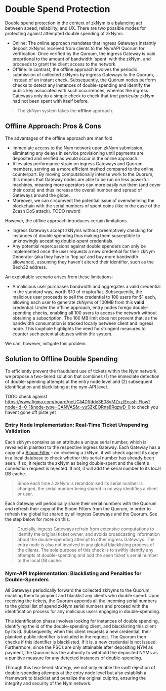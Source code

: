 # Double Spend Protection
Double spend protection in the context of zkNym is a balancing act between speed, reliability, and UX. There are two possible modes for protecting against attempted double spending of zkNyms:

- Online: The online approach mandates that ingress Gateways instantly deposit zkNyms received from clients to the NymAPI Quorum for verification. Once verified by the Quroum, the ingress Gateway is paid proprtional to the amount of bandwidth 'spent' with the zkNym, and proceeds to grant the client access to the network.
- Offline: In contrast, the offline approach involves the periodic submission of collected zkNyms by ingress Gateways to the Quorum, instead of an instant check. Subsequently, the Quorum nodes perform checks to detect any instances of double-spending and identify the public key associated with such occurrences, whereas the ingress Gateways only do a simple check to check that _that particular_ zkNym had not been spent with itself before.

> The zkNym system takes the **offline** approach.

## Offline Approach: Pros & Cons
The advantages of the offline approach are manifold:
- Immediate access to the Nym network upon zkNym submission, eliminating any delays in service provisioning until payments are deposited and verified as would occur in the online approach.
- Alleviates performance strain on ingress Gateways and Quorum members, serving as a more efficient method compared to the online counterpart. By moving computationally intense work to the Quorum, this means that Gateway nodes are able to be run on less powerful machines, meaning more operators can more easily run them (and cover their costs) and thus increase the overall number and spread of Gateways around the globe.
- Moreover, we can circumvent the potential issue of overwhelming the blockchain with the serial numbers of spent coins (like in the case of the Zcash DoS attack). TODO reword

However, the offline approach introduces certain limitations.
- Ingress Gateways accept zkNyms without preemptively checking for instances of double spending thus making them susceptible to unknowingly accepting double-spent credentials.
- Any potential repercussions against double spenders can only be implemented once the user requests a new credential for their zkNym Generator (aka they have to 'top up' and buy more bandwidth allowance), assuming they haven't altered their identifier, such as the Bech32 address.

An exploitable scenario arises from these limitations:
- A malicious user purchases bandwidth and aggregates a valid credential in the standard way, worth $10 of crypto/fiat. Subsequently, the malicious user proceeds to sell the credential to 100 users for $1 each, allowing each user to generate zkNyms of 100MB from this **valid** credential. Under the offline approach, entry nodes forego double-spending checks, enabling all 100 users to access the network without obtaining a subscription. The 100 MB limit does not prevent that, as the bandwidth consumption is tracked locally between client and ingress node. This loophole highlights the need for stringent measures to counter such potential abuses within the system.

We can, however, mitigate this problem.

## Solution to Offline Double Spending
To efficiently prevent the fraudulent use of tickets within the Nym network, we propose a two-tiered solution that combines (1) the immediate detection of double-spending attempts at the entry node level and (2) subsequent identification and blacklisting at the nym-API level.

TODO check against https://www.figma.com/board/geUGlj4Dffddx3E08vMZxz/Ecash-Flow?node-id=0-1&node-type=CANVAS&t=yuSZkEQRna8RqzwD-0 to check you havent gone off piste yet

### Entry Node Implementation: Real-Time Ticket Unspending Validation
Each zkNym contains as an attribute a unique serial number, which is revealed in plaintext to the respective ingress Gateway. Each Gateway has a copy of a [Bloom Filter](https://www.geeksforgeeks.org/bloom-filters-introduction-and-python-implementation/) - on receiving a zkNym, it will check against its copy in a local database to check whether this serial number has already been seen. If so, it rejects the zkNym as being double-spent and the client's connection request is rejected. If not, it will add the serial number to its local DB cache.

> Since each time a zkNym is rerandomised its serial number is changed, the serial number being shared in no way identifies a client or user.

Each Gateway will periodically share their serial numbers with the Quorum and refresh their copy of the Bloom Filters from the Quorum, in order to refresh the global list shared by all ingress Gateways and the Quorum. See the step below for more on this.

> Crucially, ingress Gateways refrain from extensive computations to identify the original ticket owner, and avoids broadcasting information about the double-spending attempt to other ingress Gateways. The entry node is also not involved in any global blacklisting process of the clients. The sole purpose of this check is to swiftly identify any attempts at double-spending and add the seen ticket's serial number to the local DB cache.

### Nym-API Implementation: Blacklisting and Penalties for Double-Spenders
All Gateways periodically forward the collected zkNyms to the Quorum, enabling them to pinpoint and blacklist any clients who double spend. Upon receiving the tickets, the Quorum appends all the incoming serial numbers to the global list of spend zkNym serial numbers and proceed with the identification process for any malicious users engaging in double-spending.

This identification phase involves looking for instances of double spending, identifying the id of the double-spending client, and blacklisting this client by its id. Subsequently, when this client requests a new credential, their plaintext public identifier is included in the request. The Quorum then checks if this identifier is blacklisted. If it is, a new credential is not issued. Furthermore, since the PSCs are only attainable after depositing NYM as payment, the Quorum has the authority to withhold the deposited NYMs as a punitive measure for any detected instances of double-spending.

Through this two-tiered strategy, we not only enable the swift rejection of double-spending attempts at the entry node level but also establish a framework to blacklist and penalize the original culprits, ensuring the integrity and security of the Nym network.
